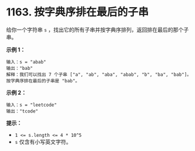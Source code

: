 # 1163. 按字典序排在最后的子串

给你一个字符串 `s` ，找出它的所有子串并按字典序排列，返回排在最后的那个子串。

**示例 1：**

```()
输入：s = "abab"
输出："bab"
解释：我们可以找出 7 个子串 ["a", "ab", "aba", "abab", "b", "ba", "bab"]。按字典序排在最后的子串是 "bab"。
```

**示例 2：**

```()
输入：s = "leetcode"
输出："tcode"
```

**提示：**

- `1 <= s.length <= 4 * 10^5`
- `s` 仅含有小写英文字符。
